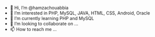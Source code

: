 - 👋 Hi, I’m @hamzachouabbia
- 👀 I’m interested in PHP, MySQL, JAVA, HTML, CSS, Android, Oracle 
- 🌱 I’m currently learning PHP and MySQL
- 💞️ I’m looking to collaborate on ...
- 📫 How to reach me ...

<!---
hamzachouabbia/hamzachouabbia is a ✨ special ✨ repository because its `README.md` (this file) appears on your GitHub profile.
You can click the Preview link to take a look at your changes.
--->
